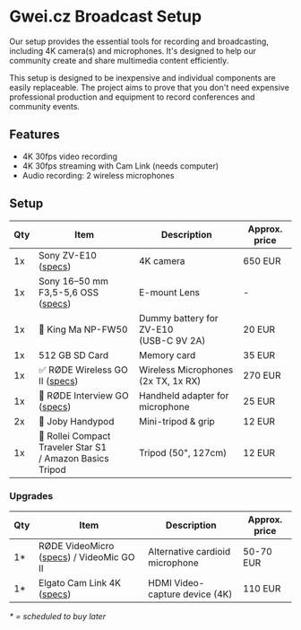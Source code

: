 # Gwei.cz Broadcast Setup

Our setup provides the essential tools for recording and broadcasting, including 4K camera(s) and microphones. It's designed to help our community create and share multimedia content efficiently.

This setup is designed to be inexpensive and individual components are easily replaceable. The project aims to prove that you don't need expensive professional production and equipment to record conferences and community events.

## Features

* 4K 30fps video recording
* 4K 30fps streaming with Cam Link (needs computer)
* Audio recording: 2 wireless microphones

## Setup

| Qty | Item | Description | Approx. price |
| --- | --- | --- | --- |
| 1x | Sony ZV-E10 ([specs](https://www.sony.com/electronics/support/e-mount-body-zv-e-series/zv-e10/specifications)) | 4K camera | 650 EUR |
| 1x | Sony 16–50 mm F3,5-5,6 OSS ([specs](https://www.sony.cz/electronics/fotoaparaty-objektivy/selp1650/specifications)) | E-mount Lens | - |
| 1x | 🚚 King Ma NP-FW50 | Dummy battery for ZV-E10<br/>(USB-C 9V 2A) | 20 EUR |  
| 1x | 512 GB SD Card | Memory card | 35 EUR |
| 1x | ✅ RØDE Wireless GO II ([specs](https://edge.rode.com/pdf/page/88/modules/425/WirelessGOII_Datasheet_2.pdf)) | Wireless Microphones (2x TX, 1x RX) | 270 EUR |
| 1x | 🚚 RØDE Interview GO ([specs](https://edge.rode.com/pdf/page/293/modules/4426/interviewgo_datasheet.pdf)) | Handheld adapter for microphone | 25 EUR |
| 2x | 🚚 Joby Handypod | Mini-tripod & grip | 12 EUR |
| 1x | 🚚 Rollei Compact Traveler Star S1<br/>/ Amazon Basics Tripod | Tripod (50", 127cm) | 12 EUR |


### Upgrades
| Qty | Item | Description | Approx. price |
| --- | --- | --- | --- |
| 1* | RØDE VideoMicro ([specs](https://edge.rode.com/pdf/page/122/modules/5221/Asset_Pack_Datasheet_VideoMicro_02_FA.pdf)) / VideoMic GO II | Alternative cardioid microphone | 50-70 EUR |
| 1* | Elgato Cam Link 4K ([specs](https://help.elgato.com/hc/en-us/articles/360027963272-Cam-Link-4K-Technical-Specifications)) | HDMI Video-capture device (4K) | 110 EUR |

*\* = scheduled to buy later*
